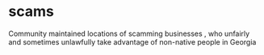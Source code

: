 # scams


Community maintained locations of scamming businesses , who unfairly and sometimes unlawfully take  advantage of  non-native people in Georgia
